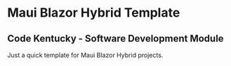 # Maui Blazor Hybrid Template
## Code Kentucky - Software Development Module 
Just a quick template for Maui Blazor Hybrid projects.

